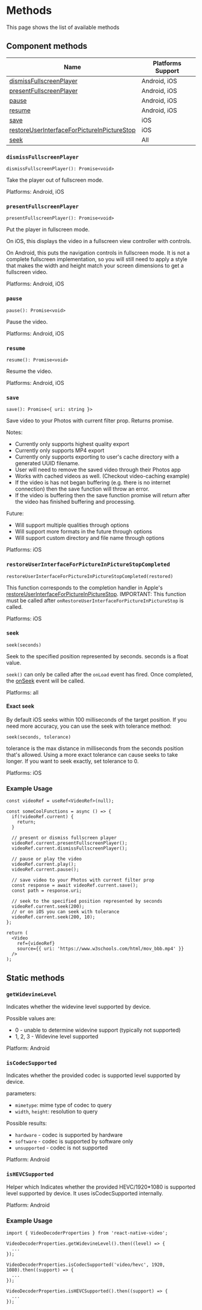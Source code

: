 # Methods
This page shows the list of available methods

## Component methods

| Name                                                                                      |Platforms Support      | 
|-------------------------------------------------------------------------------------------|-----------------------|
|[dismissFullscreenPlayer](#dismissfullscreenplayer)                                        |Android, iOS           |
|[presentFullscreenPlayer](#presentfullscreenplayer)                                        |Android, iOS           |
|[pause](#pause)                                                                            |Android, iOS           |
|[resume](#resume)                                                                          |Android, iOS           |
|[save](#save)                                                                              |iOS                    |
|[restoreUserInterfaceForPictureInPictureStop](#restoreuserinterfaceforpictureinpicturestop)|iOS                    |
|[seek](#seek)                                                                              |All                    |

### `dismissFullscreenPlayer`
`dismissFullscreenPlayer(): Promise<void>`

Take the player out of fullscreen mode.

Platforms: Android, iOS

### `presentFullscreenPlayer`
`presentFullscreenPlayer(): Promise<void>`

Put the player in fullscreen mode.

On iOS, this displays the video in a fullscreen view controller with controls.

On Android, this puts the navigation controls in fullscreen mode. It is not a complete fullscreen implementation, so you will still need to apply a style that makes the width and height match your screen dimensions to get a fullscreen video.

Platforms: Android, iOS

### `pause`
`pause(): Promise<void>`

Pause the video.


Platforms: Android, iOS

### `resume`
`resume(): Promise<void>`

Resume the video.


Platforms: Android, iOS

### `save`
`save(): Promise<{ uri: string }>`

Save video to your Photos with current filter prop. Returns promise.


Notes:
 - Currently only supports highest quality export
 - Currently only supports MP4 export
 - Currently only supports exporting to user's cache directory with a generated UUID filename. 
 - User will need to remove the saved video through their Photos app
 - Works with cached videos as well. (Checkout video-caching example)
 - If the video is has not began buffering (e.g. there is no internet connection) then the save function will throw an error.
 - If the video is buffering then the save function promise will return after the video has finished buffering and processing.

Future: 
 - Will support multiple qualities through options
 - Will support more formats in the future through options
 - Will support custom directory and file name through options

Platforms: iOS

### `restoreUserInterfaceForPictureInPictureStopCompleted`
`restoreUserInterfaceForPictureInPictureStopCompleted(restored)`

This function corresponds to the completion handler in Apple's [restoreUserInterfaceForPictureInPictureStop](https://developer.apple.com/documentation/avkit/avpictureinpicturecontrollerdelegate/1614703-pictureinpicturecontroller?language=objc). IMPORTANT: This function must be called after `onRestoreUserInterfaceForPictureInPictureStop` is called. 


Platforms: iOS

### `seek`
`seek(seconds)`

Seek to the specified position represented by seconds. seconds is a float value.

`seek()` can only be called after the `onLoad` event has fired. Once completed, the [onSeek](#onseek) event will be called.


Platforms: all

#### Exact seek

By default iOS seeks within 100 milliseconds of the target position. If you need more accuracy, you can use the seek with tolerance method:

`seek(seconds, tolerance)`

tolerance is the max distance in milliseconds from the seconds position that's allowed. Using a more exact tolerance can cause seeks to take longer. If you want to seek exactly, set tolerance to 0.

Platforms: iOS



### Example Usage
```tsx
const videoRef = useRef<VideoRef>(null);

const someCoolFunctions = async () => {
  if(!videoRef.current) {
    return;
  }

  // present or dismiss fullscreen player
  videoRef.current.presentFullscreenPlayer();
  videoRef.current.dismissFullscreenPlayer();

  // pause or play the video
  videoRef.current.play();
  videoRef.current.pause();

  // save video to your Photos with current filter prop
  const response = await videoRef.current.save();
  const path = response.uri;

  // seek to the specified position represented by seconds
  videoRef.current.seek(200);
  // or on iOS you can seek with tolerance
  videoRef.current.seek(200, 10);
};

return (
  <Video
    ref={videoRef}
    source={{ uri: 'https://www.w3schools.com/html/mov_bbb.mp4' }}
  />
);
```

## Static methods

### `getWidevineLevel`
Indicates whether the widevine level supported by device.

Possible values are:
  - 0 - unable to determine widevine support (typically not supported)
  - 1, 2, 3 - Widevine level supported

Platform: Android

### `isCodecSupported`
Indicates whether the provided codec is supported level supported by device.

parameters:
- `mimetype`: mime type of codec to query
- `width`, `height`: resolution to query

Possible results:
- `hardware` - codec is supported by hardware
- `software` - codec is supported by software only
- `unsupported` - codec is not supported

Platform: Android

### `isHEVCSupported`
Helper which Indicates whether the provided HEVC/1920*1080 is supported level supported by device. It uses isCodecSupported internally.

Platform: Android

### Example Usage
```tsx
import { VideoDecoderProperties } from 'react-native-video';

VideoDecoderProperties.getWidevineLevel().then((level) => {
  ...
});

VideoDecoderProperties.isCodecSupported('video/hevc', 1920, 1080).then((support) => {
  ...
});

VideoDecoderProperties.isHEVCSupported().then((support) => {
  ...
});
```